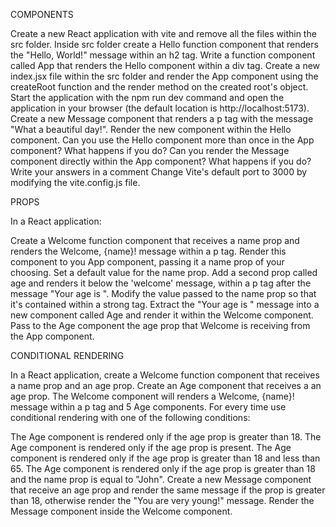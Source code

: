 COMPONENTS

Create a new React application with vite and remove all the files within the src folder.
Inside src folder create a Hello function component that renders the "Hello, World!" message within an h2 tag.
Write a function component called App that renders the Hello component within a div tag.
Create a new index.jsx file within the src folder and render the App component using the createRoot function and the render method on the created root's object.
Start the application with the npm run dev command and open the application in your browser (the default location is http://localhost:5173).
Create a new Message component that renders a p tag with the message "What a beautiful day!".
Render the new component within the Hello component. Can you use the Hello component more than once in the App component? What happens if you do? Can you render the Message component directly within the App component? What happens if you do? Write your answers in a comment Change Vite's default port to 3000 by modifying the vite.config.js file.

PROPS

In a React application:

Create a Welcome function component that receives a name prop and renders the Welcome, {name}! message within a p tag.
Render this component to you App component, passing it a name prop of your choosing. Set a default value for the name prop.
Add a second prop called age and renders it below the 'welcome' message, within a p tag after the message "Your age is ".
Modify the value passed to the name prop so that it's contained within a strong tag.
Extract the "Your age is " message into a new component called Age and render it within the Welcome component.
Pass to the Age component the age prop that Welcome is receiving from the App component.

CONDITIONAL RENDERING

In a React application, create a Welcome function component that receives a name prop and an age prop. Create an Age component that receives a an age prop. The Welcome component will renders a Welcome, {name}! message within a p tag and 5 Age components. For every time use conditional rendering with one of the following conditions:

The Age component is rendered only if the age prop is greater than 18.
The Age component is rendered only if the age prop is present.
The Age component is rendered only if the age prop is greater than 18 and less than 65.
The Age component is rendered only if the age prop is greater than 18 and the name prop is equal to "John".
Create a new Message component that receive an age prop and render the same message if the prop is greater than 18, otherwise render the "You are very young!" message. Render the Message component inside the Welcome component.
